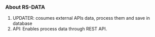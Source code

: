 ### About RS-DATA
1. UPDATER: cosumes external APIs data, process them and save in database
2. API: Enables process data through REST API.